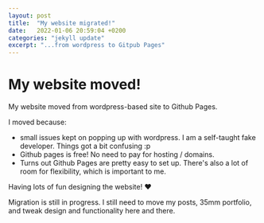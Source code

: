 ```yaml
---
layout: post
title:  "My website migrated!"
date:   2022-01-06 20:59:04 +0200
categories: "jekyll update"
excerpt: "...from wordpress to Gitpub Pages"
---
```

# My website moved!

My website moved from wordpress-based site to Github Pages.

I moved because:
* small issues kept on popping up with wordpress. I am a self-taught fake developer. Things got a bit confusing :p 
* Github pages is free! No need to pay for hosting / domains.
* Turns out Github Pages are pretty easy to set up. There's also a lot of room for flexibility, which is important to me.

Having lots of fun designing the website! ♥️

Migration is still in progress. I still need to move my posts, 35mm portfolio, and tweak design and functionality here and there. 